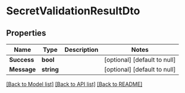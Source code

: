 # SecretValidationResultDto

## Properties
Name | Type | Description | Notes
------------ | ------------- | ------------- | -------------
**Success** | **bool** |  | [optional] [default to null]
**Message** | **string** |  | [optional] [default to null]

[[Back to Model list]](../README.md#documentation-for-models) [[Back to API list]](../README.md#documentation-for-api-endpoints) [[Back to README]](../README.md)

